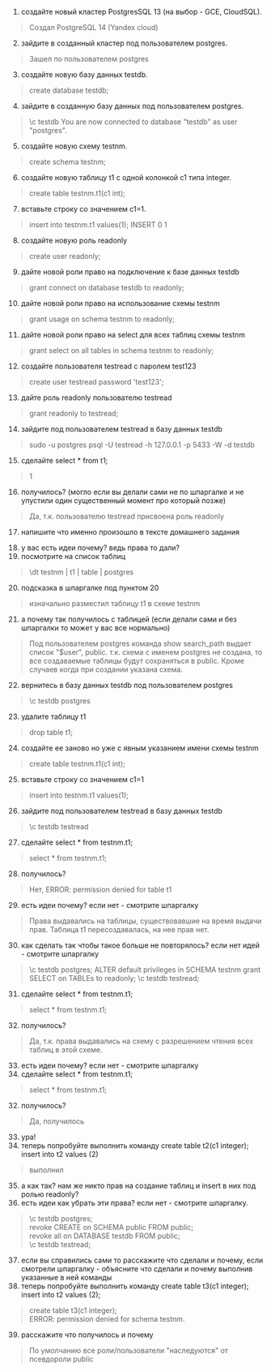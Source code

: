1. cоздайте новый кластер PostgresSQL 13 (на выбор - GCE, CloudSQL). 
> Создал PostgreSQL 14 (Yandex cloud) 
2. зайдите в созданный кластер под пользователем postgres.   
> Зашел по пользователем postgres   
3. создайте новую базу данных testdb. 
> create database testdb;  
4. зайдите в созданную базу данных под пользователем postgres. 
> \c testdb 
> You are now connected to database "testdb" as user "postgres".    
5. создайте новую схему testnm. 
> create schema testnm;  
6. создайте новую таблицу t1 с одной колонкой c1 типа integer. 
> create table testnm.t1(c1 int);  
7. вставьте строку со значением c1=1. 
> insert into testnm.t1 values(1);
> INSERT 0 1
8. создайте новую роль readonly
> create user readonly;
9. дайте новой роли право на подключение к базе данных testdb
> grant connect on database testdb to readonly;
10. дайте новой роли право на использование схемы testnm
> grant usage on schema testnm to readonly;
11. дайте новой роли право на select для всех таблиц схемы testnm
> grant select on all tables in schema testnm to readonly;
12. создайте пользователя testread с паролем test123
> create user testread password 'test123';
13. дайте роль readonly пользователю testread
> grant readonly to testread;
14. зайдите под пользователем testread в базу данных testdb
> sudo -u postgres psql -U testread -h 127.0.0.1 -p 5433 -W -d testdb
15. сделайте select * from t1;
> 1
16. получилось? (могло если вы делали сами не по шпаргалке и не упустили один существенный момент про
который позже)
> Да, т.к. пользователю testread присвоена роль readonly
17. напишите что именно произошло в тексте домашнего задания
> 
18. у вас есть идеи почему? ведь права то дали?
19. посмотрите на список таблиц
> \dt
> testnm | t1   | table | postgres
20. подсказка в шпаргалке под пунктом 20
> изначально разместил таблицу t1 в схеме testnm
21. а почему так получилось с таблицей (если делали сами и без шпаргалки то может у вас все нормально)
> Под пользователем postgres команда show search_path выдает список "$user", public. 
> т.к. схема с именем postgres не создана, то все создаваемые таблицы будут сохраняться в public.
> Кроме случаев когда при создании указана схема.
22. вернитесь в базу данных testdb под пользователем postgres
> \c testdb postgres
23. удалите таблицу t1
> drop table t1;
24. создайте ее заново но уже с явным указанием имени схемы testnm
> create table testnm.t1(c1 int);
25. вставьте строку со значением c1=1
> insert into testnm.t1 values(1);
26. зайдите под пользователем testread в базу данных testdb
> \c testdb testread
27. сделайте select * from testnm.t1;
> select * from testnm.t1;
28. получилось?
> Нет, ERROR:  permission denied for table t1
29. есть идеи почему? если нет - смотрите шпаргалку
> Права выдавались на таблицы, существовавшие на время выдачи прав. Таблица t1 пересоздавалась, на нее прав нет.
30. как сделать так чтобы такое больше не повторялось? если нет идей - смотрите шпаргалку
> \c testdb postgres; 
> ALTER default privileges in SCHEMA testnm grant SELECT on TABLEs to readonly; 
> \c testdb testread;
31. сделайте select * from testnm.t1;
> select * from testnm.t1;
32. получилось?
> Да, т.к. права выдавались на схему с разрешением чтения всех таблиц в этой схеме.
33. есть идеи почему? если нет - смотрите шпаргалку
31. сделайте select * from testnm.t1;
> select * from testnm.t1;
32. получилось?
> Да, получилось
33. ура!
34. теперь попробуйте выполнить команду create table t2(c1 integer); insert into t2 values (2)
> выполнил
35. а как так? нам же никто прав на создание таблиц и insert в них под ролью readonly?
36. есть идеи как убрать эти права? если нет - смотрите шпаргалку. 
> \c testdb postgres;  
> revoke CREATE on SCHEMA public FROM public;   
> revoke all on DATABASE testdb FROM public;   
> \c testdb testread;   
37. если вы справились сами то расскажите что сделали и почему, если смотрели шпаргалку - объясните что
сделали и почему выполнив указанные в ней команды
38. теперь попробуйте выполнить команду create table t3(c1 integer); insert into t2 values (2);
> create table t3(c1 integer);  
> ERROR:  permission denied for schema testnm. 
39. расскажите что получилось и почему
> По умолчанию все роли/пользователи "наследуются" от псевдороли public
